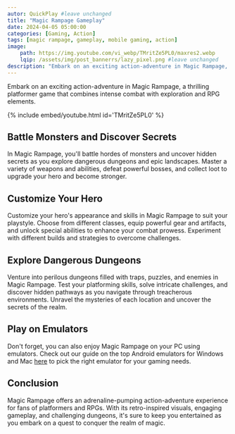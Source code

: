 ```yaml
---
autor: QuickPlay #leave unchanged
title: "Magic Rampage Gameplay"
date: 2024-04-05 05:00:00
categories: [Gaming, Action]
tags: [magic rampage, gameplay, mobile gaming, action]
image: 
    path: https://img.youtube.com/vi_webp/TMritZe5PL0/maxres2.webp 
    lqip: /assets/img/post_bannerrs/lazy_pixel.png #leave unchanged
description: "Embark on an exciting action-adventure in Magic Rampage, a thrilling platformer game that combines intense combat with exploration and RPG elements. Battle monsters, discover secrets, and customize your hero as you journey through dangerous dungeons and epic landscapes. Discover its captivating gameplay, retro-inspired visuals, and how to conquer the realm of magic in this adrenaline-pumping adventure."
---
```


Embark on an exciting action-adventure in Magic Rampage, a thrilling platformer game that combines intense combat with exploration and RPG elements.

{% include embed/youtube.html id='TMritZe5PL0' %}

## Battle Monsters and Discover Secrets
In Magic Rampage, you'll battle hordes of monsters and uncover hidden secrets as you explore dangerous dungeons and epic landscapes. Master a variety of weapons and abilities, defeat powerful bosses, and collect loot to upgrade your hero and become stronger.

## Customize Your Hero
Customize your hero's appearance and skills in Magic Rampage to suit your playstyle. Choose from different classes, equip powerful gear and artifacts, and unlock special abilities to enhance your combat prowess. Experiment with different builds and strategies to overcome challenges.

## Explore Dangerous Dungeons
Venture into perilous dungeons filled with traps, puzzles, and enemies in Magic Rampage. Test your platforming skills, solve intricate challenges, and discover hidden pathways as you navigate through treacherous environments. Unravel the mysteries of each location and uncover the secrets of the realm.

## Play on Emulators
Don't forget, you can also enjoy Magic Rampage on your PC using emulators. Check out our guide on the top Android emulators for Windows and Mac [here](https://quickplaymobile.github.io/posts/Top-10-Best-Android-Emulators-for-Windows-and-Mac/) to pick the right emulator for your gaming needs.

## Conclusion
Magic Rampage offers an adrenaline-pumping action-adventure experience for fans of platformers and RPGs. With its retro-inspired visuals, engaging gameplay, and challenging dungeons, it's sure to keep you entertained as you embark on a quest to conquer the realm of magic.

